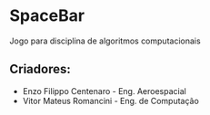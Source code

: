 # SpaceBar
 Jogo para disciplina de algoritmos computacionais
## Criadores:
 - Enzo Filippo Centenaro - Eng. Aeroespacial 
 - Vitor Mateus Romancini - Eng. de Computação
